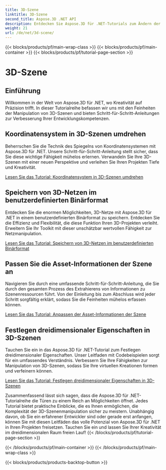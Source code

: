 ```yaml
---
title: 3D-Szene
linktitle: 3D-Szene
second_title: Aspose.3D .NET API
description: Entdecken Sie Aspose.3D für .NET-Tutorials zum Ändern der Ebenenausrichtung, zum Exportieren von Szenen in das komprimierte AMF-Format, zum Umkehren von Koordinatensystemen und mehr.
weight: 21
url: /de/net/3d-scene/
---
```


{{< blocks/products/pf/main-wrap-class >}}
{{< blocks/products/pf/main-container >}}
{{< blocks/products/pf/tutorial-page-section >}}

# 3D-Szene

## Einführung

Willkommen in der Welt von Aspose.3D für .NET, wo Kreativität auf Präzision trifft. In dieser Tutorialreihe befassen wir uns mit den Feinheiten der Manipulation von 3D-Szenen und bieten Schritt-für-Schritt-Anleitungen zur Verbesserung Ihrer Entwicklungskompetenzen.

## Koordinatensystem in 3D-Szenen umdrehen

Beherrschen Sie die Technik des Spiegelns von Koordinatensystemen mit Aspose.3D für .NET. Unsere Schritt-für-Schritt-Anleitung stellt sicher, dass Sie diese wichtige Fähigkeit mühelos erlernen. Verwandeln Sie Ihre 3D-Szenen mit einer neuen Perspektive und verleihen Sie Ihren Projekten Tiefe und Kreativität.

[Lesen Sie das Tutorial: Koordinatensystem in 3D-Szenen umdrehen](./flip-coordinate-system/)

## Speichern von 3D-Netzen im benutzerdefinierten Binärformat

Entdecken Sie die enormen Möglichkeiten, 3D-Netze mit Aspose.3D für .NET in einem benutzerdefinierten Binärformat zu speichern. Entdecken Sie die Effizienz und Flexibilität, die diese Funktion Ihren 3D-Projekten verleiht. Erweitern Sie Ihr Toolkit mit dieser unschätzbar wertvollen Fähigkeit zur Netzmanipulation.

[Lesen Sie das Tutorial: Speichern von 3D-Netzen im benutzerdefinierten Binärformat](./save-3d-meshes-binary-format/)


## Passen Sie die Asset-Informationen der Szene an

Navigieren Sie durch eine umfassende Schritt-für-Schritt-Anleitung, die Sie durch den gesamten Prozess des Extrahierens von Informationen zu Szenenressourcen führt. Von der Einleitung bis zum Abschluss wird jeder Schritt sorgfältig erklärt, sodass Sie die Feinheiten mühelos erfassen können.

[Lesen Sie das Tutorial: Anpassen der Asset-Informationen der Szene](./information-to-scene/)

## Festlegen dreidimensionaler Eigenschaften in 3D-Szenen

Tauchen Sie ein in das Aspose.3D für .NET-Tutorial zum Festlegen dreidimensionaler Eigenschaften. Unser Leitfaden mit Codebeispielen sorgt für ein umfassendes Verständnis. Verbessern Sie Ihre Fähigkeiten zur Manipulation von 3D-Szenen, sodass Sie Ihre virtuellen Kreationen formen und verfeinern können.

[Lesen Sie das Tutorial: Festlegen dreidimensionaler Eigenschaften in 3D-Szenen](./set-3d-properties/)

Zusammenfassend lässt sich sagen, dass die Aspose.3D für .NET-Tutorialreihe die Türen zu einem Reich an Möglichkeiten öffnet. Jedes Tutorial bietet praktische Einblicke, die es Ihnen ermöglichen, die Komplexität der 3D-Szenenmanipulation sicher zu meistern. Unabhängig davon, ob Sie ein erfahrener Entwickler sind oder gerade erst anfangen, können Sie mit diesen Leitfäden das volle Potenzial von Aspose.3D für .NET in Ihren Projekten freisetzen. Tauchen Sie ein und lassen Sie Ihrer Kreativität im dreidimensionalen Raum freien Lauf!
{{< /blocks/products/pf/tutorial-page-section >}}

{{< /blocks/products/pf/main-container >}}
{{< /blocks/products/pf/main-wrap-class >}}

{{< blocks/products/products-backtop-button >}}
